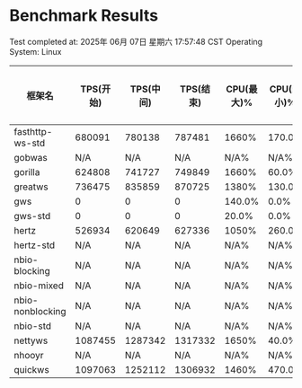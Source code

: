 # Benchmark Results

Test completed at: 2025年 06月 07日 星期六 17:57:48 CST
Operating System: Linux

| 框架名 | TPS(开始) | TPS(中间) | TPS(结束) | CPU(最大)% | CPU(最小)% | CPU(平均)% | 内存(最大)MB | 内存(最小)MB | 内存(平均)MB | 线程(最大) | 线程(最小) | 线程(平均) | FD(最大) | FD(最小) | FD(平均) |
|--------|-----------|-----------|-----------|------------|------------|------------|-------------|-------------|-------------|------------|------------|------------|---------|---------|---------|
| fasthttp-ws-std | 680091 | 780138 | 787481 | 1660% | 170.0% | 1256.2% | 63MB | 26MB | 49MB | 48 | 41 | 44 | 1006 | 703 | 930 |
| gobwas | N/A | N/A | N/A | N/A% | N/A% | N/A% | N/AMB | N/AMB | N/AMB | N/A | N/A | N/A | N/A | N/A | N/A |
| gorilla | 624808 | 741727 | 749849 | 1660% | 60.0% | 1237.5% | 69MB | 17MB | 47MB | 48 | 44 | 46 | 1006 | 439 | 864 |
| greatws | 736475 | 835859 | 870725 | 1380% | 130.0% | 1045.0% | 40MB | 26MB | 36MB | 107 | 34 | 88 | 1007 | 257 | 819 |
| gws | 0 | 0 | 0 | 140.0% | 0.0% | 35.0% | 25MB | 25MB | 25MB | 34 | 34 | 34 | 188 | 188 | 188 |
| gws-std | 0 | 0 | 0 | 20.0% | 0.0% | 5.0% | 19MB | 16MB | 18MB | 34 | 32 | 33 | 354 | 36 | 115 |
| hertz | 526934 | 620649 | 627336 | 1050% | 260.0% | 840.0% | 100MB | 52MB | 87MB | 38 | 31 | 36 | 1011 | 627 | 915 |
| hertz-std | N/A | N/A | N/A | N/A% | N/A% | N/A% | N/AMB | N/AMB | N/AMB | N/A | N/A | N/A | N/A | N/A | N/A |
| nbio-blocking | N/A | N/A | N/A | N/A% | N/A% | N/A% | N/AMB | N/AMB | N/AMB | N/A | N/A | N/A | N/A | N/A | N/A |
| nbio-mixed | N/A | N/A | N/A | N/A% | N/A% | N/A% | N/AMB | N/AMB | N/AMB | N/A | N/A | N/A | N/A | N/A | N/A |
| nbio-nonblocking | N/A | N/A | N/A | N/A% | N/A% | N/A% | N/AMB | N/AMB | N/AMB | N/A | N/A | N/A | N/A | N/A | N/A |
| nbio-std | N/A | N/A | N/A | N/A% | N/A% | N/A% | N/AMB | N/AMB | N/AMB | N/A | N/A | N/A | N/A | N/A | N/A |
| nettyws | 1087455 | 1287342 | 1317332 | 1650% | 40.0% | 1186.7% | 30MB | 16MB | 26MB | 53 | 33 | 48 | 1006 | 256 | 818 |
| nhooyr | N/A | N/A | N/A | N/A% | N/A% | N/A% | N/AMB | N/AMB | N/AMB | N/A | N/A | N/A | N/A | N/A | N/A |
| quickws | 1097063 | 1252112 | 1306932 | 1460% | 470.0% | 1173.2% | 26MB | 21MB | 24MB | 55 | 42 | 51 | 1006 | 1006 | 1006 |

